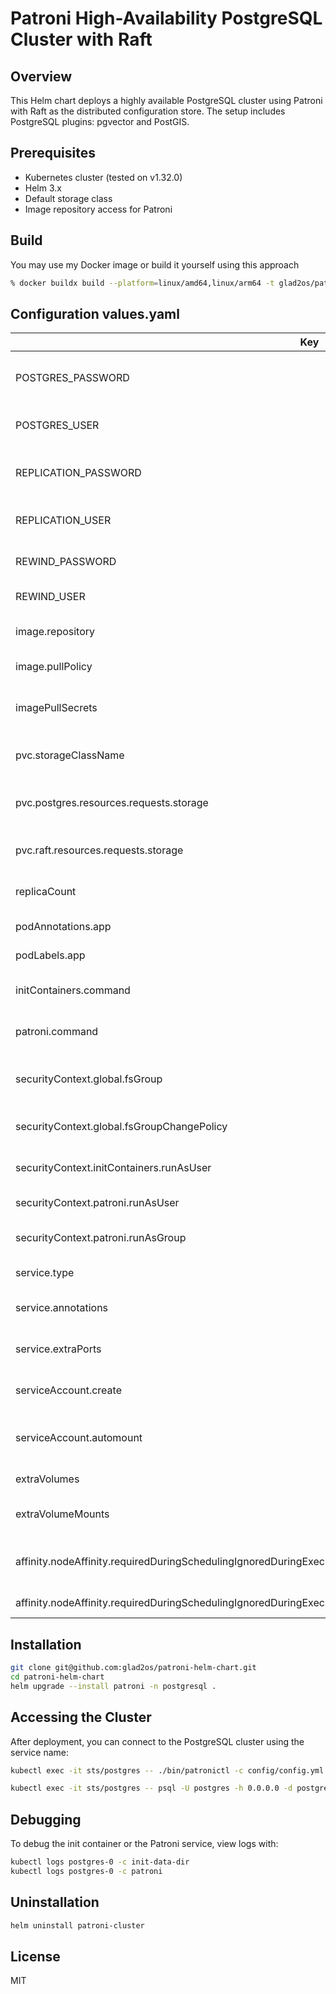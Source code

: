 # Patroni High-Availability PostgreSQL Cluster with Raft

## Overview
This Helm chart deploys a highly available PostgreSQL cluster using Patroni with Raft as the distributed configuration store. The setup includes PostgreSQL plugins: pgvector and PostGIS.

## Prerequisites
- Kubernetes cluster (tested on v1.32.0)
- Helm 3.x
- Default storage class
- Image repository access for Patroni

## Build

You may use my Docker image or build it yourself using this approach

```sh
% docker buildx build --platform=linux/amd64,linux/arm64 -t glad2os/patroni:v0.0.1 --push .
```

## Configuration values.yaml

| Key | Default Value | Description |
|-----|---------------|-------------|
| POSTGRES_PASSWORD | `postgres` | Password for PostgreSQL superuser |
| POSTGRES_USER | `postgres` | PostgreSQL superuser username |
| REPLICATION_PASSWORD | `replication` | Password for replication user |
| REPLICATION_USER | `replication` | Username for replication |
| REWIND_PASSWORD | `rewind` | Password for rewind user |
| REWIND_USER | `rewind` | Username for rewind |
| image.repository | `glad2os/patroni:v0.0.1` | Docker image repository |
| image.pullPolicy | `Always` | Image pull policy |
| imagePullSecrets | `[]` | Secrets for private image registry |
| pvc.storageClassName | `longhorn-default` | Storage class for PVC |
| pvc.postgres.resources.requests.storage | `1Gi` | Storage request for PostgreSQL PVC |
| pvc.raft.resources.requests.storage | `1Gi` | Storage request for Raft PVC |
| replicaCount | `3` | Number of replicas for Patroni |
| podAnnotations.app | `patroni` | Annotations for the Pod |
| podLabels.app | `patroni` | Labels for the Pod |
| initContainers.command | `['sh', '-c', 'mkdir -p /home/venv/ && cd /home/venv/ && sh ./generator.sh']` | Command for init containers |
| patroni.command | `['/home/venv/bin/patroni', '/home/venv/config/config.yml']` | Command for Patroni container |
| securityContext.global.fsGroup | `1001` | File system group for security context |
| securityContext.global.fsGroupChangePolicy | `Always` | Policy for fsGroup changes |
| securityContext.initContainers.runAsUser | `0` | Run as user for init containers |
| securityContext.patroni.runAsUser | `1001` | Run as user for Patroni |
| securityContext.patroni.runAsGroup | `1001` | Run as group for Patroni |
| service.type | `ClusterIP` | Service type |
| service.annotations | `[]` | Additional service annotations |
| service.extraPorts | `[]` | Additional service ports |
| serviceAccount.create | `true` | Create service account |
| serviceAccount.automount | `true` | Automount service account token |
| extraVolumes | `[]` | Additional volumes |
| extraVolumeMounts | `[]` | Additional volume mounts |
| affinity.nodeAffinity.requiredDuringSchedulingIgnoredDuringExecution.nodeSelectorTerms[0].matchExpressions[0].key | `node-role.kubernetes.io/production` | Affinity rule for production nodes |
| affinity.nodeAffinity.requiredDuringSchedulingIgnoredDuringExecution.nodeSelectorTerms[0].matchExpressions[0].operator | `Exists` | Affinity operator |

## Installation

```bash
git clone git@github.com:glad2os/patroni-helm-chart.git
cd patroni-helm-chart
helm upgrade --install patroni -n postgresql .
```

## Accessing the Cluster
After deployment, you can connect to the PostgreSQL cluster using the service name:

```bash
kubectl exec -it sts/postgres -- ./bin/patronictl -c config/config.yml topology postgres-${POD_NAMESPACE}

kubectl exec -it sts/postgres -- psql -U postgres -h 0.0.0.0 -d postgres
```

## Debugging
To debug the init container or the Patroni service, view logs with:

```bash
kubectl logs postgres-0 -c init-data-dir
kubectl logs postgres-0 -c patroni
```

## Uninstallation
```bash
helm uninstall patroni-cluster
```

## License
MIT
